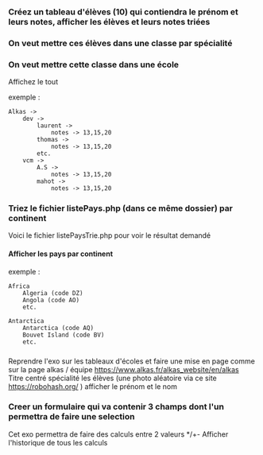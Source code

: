 ### Créez un tableau d'élèves (10) qui contiendra le prénom et leurs notes, afficher les élèves et leurs notes triées
### On veut mettre ces élèves dans une classe par spécialité
### On veut mettre cette classe dans une école
Affichez le tout

exemple : 

    Alkas -> 
        dev -> 
            laurent ->
                notes -> 13,15,20
            thomas ->
                notes -> 13,15,20
            etc.
        vcm ->
            A.S ->
                notes -> 13,15,20
            mahot ->
                notes -> 13,15,20

### Triez le fichier listePays.php (dans ce même dossier) par continent
Voici le fichier listePaysTrie.php pour voir le résultat demandé

#### Afficher les pays par continent
exemple :
    
    Africa
        Algeria (code DZ)
        Angola (code AO)
        etc.

    Antarctica
        Antarctica (code AQ)
        Bouvet Island (code BV)
        etc.


###
Reprendre l'exo sur les tableaux d'écoles et faire une mise en page comme sur la page alkas / équipe https://www.alkas.fr/alkas_website/en/alkas  
Titre centré
    spécialité 
        les élèves (une photo aléatoire via ce site https://robohash.org/  )
            afficher le prénom et le nom

### Creer un formulaire qui va contenir 3 champs dont l'un permettra de faire une selection
Cet exo permettra de faire des calculs entre 2 valeurs */+-
Afficher l'historique de tous les calculs